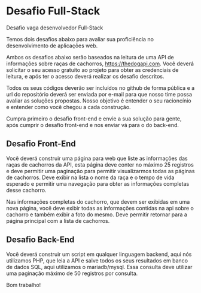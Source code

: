 # Desafio Full-Stack
Desafio vaga desenvolvedor Full-Stack

Temos dois desafios abaixo para avaliar sua proficiência no desenvolvimento de aplicações web.

Ambos os desafios abaixo serão baseados na leitura de uma API de informações sobre raças de cachorros, https://thedogapi.com. Você deverá solicitar o seu acesso gratuito ao projeto para obter as credenciais de leitura, e após ter o acesso deverá realizar os desafio descritos.

Todos os seus códigos deverão ser incluídos no github de forma pública e a url do repositório deverá ser enviada por e-mail para que nosso time possa avaliar as soluções propostas. Nosso objetivo é entender o seu racioncínio e entender como você chegou a cada construção.

Cumpra primeiro o desafio front-end e envie a sua solução para gente, após cumprir o desafio front-end e nos enviar vá para o do back-end.

## Desafio Front-End

Você deverá construir uma página para web que liste as informações das raças de cachorros da API, esta página deve conter no máximo 25 registros e deve permitir uma paginação para permitir visualizarmos todas as páginas de cachorros. Deve exibir na lista o nome da raça e o tempo de vida esperado e permitir uma navegação para obter as informações completas desse cachorro.

Nas informações completas do cachorro, que devem ser exibidas em uma nova página, você deve exibir todas as informações contidas na api sobre o cachorro e também exibir a foto do mesmo. Deve permitir retornar para a página principal com a lista de cachorros.

## Desafio Back-End

Você deverá construir um script em qualquer linguagem backend, aqui nós utilizamos PHP, que leia a API e salve todos os seus resultados em banco de dados SQL, aqui utilizamos o mariadb/mysql. Essa consulta deve utilizar uma paginação máximo de 50 registros por consulta.

Bom trabalho!
